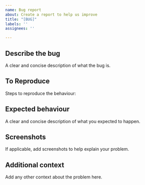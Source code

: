 ```yaml
---
name: Bug report
about: Create a report to help us improve
title: "[BUG]"
labels: ''
assignees: ''

---
```


## Describe the bug

A clear and concise description of what the bug is.

## To Reproduce

Steps to reproduce the behaviour:

## Expected behaviour

A clear and concise description of what you expected to happen.

## Screenshots

If applicable, add screenshots to help explain your problem.

## Additional context

Add any other context about the problem here.
